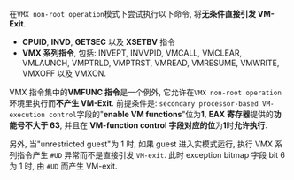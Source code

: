 在`VMX non-root operation`模式下尝试执行以下命令, 将**无条件直接引发 VM\-Exit**.

- **CPUID**, **INVD**, **GETSEC** 以及 **XSETBV** 指令
- **VMX 系列指令**, 包括: INVEPT, INVVPID, VMCALL, VMCLEAR, VMLAUNCH, VMPTRLD, VMPTRST, VMREAD, VMRESUME, VMWRITE, VMXOFF 以及 VMXON.

VMX 指令集中的**VMFUNC 指令**是一个例外, 它允许在`VMX non-root operation`环境里执行而**不产生 VM\-Exit**. 前提条件是: `secondary processor-based VM-execution control`字段的"**enable VM functions**"位为**1**, **EAX 寄存器**提供的**功能号不大于 63**, 并且在 **VM\-function control 字段对应的位**为**1**时**允许执行**.

另外, 当"unrestricted guest"为 1 时, 如果 guest 进入实模式运行, 执行 VMX 系列指令产生 `#UD` 异常而不是直接引发 `VM-exit`. 此时 exception bitmap 字段 bit 6 为 1 时, 由 `#UD` 而产生 VM\-exit.